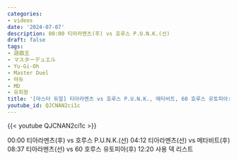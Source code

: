 ```yaml
---
categories:
- videos
date: '2024-07-07'
description: 00:00 티아라멘츠(후) vs 호루스 P.U.N.K.(선)
draft: false
tags:
- 遊戯王
- マスターデュエル
- Yu-Gi-Oh
- Master Duel
- 마듀
- MD
- 유희왕
title: '[마스터 듀얼] 티아라멘츠 vs 호루스 P.U.N.K., 메타비트, 60 호루스 유토피아: 티아라멘츠는 상대 턴에도 달리고 싶다'
youtube_id: QJCNAN2ci1c
---
```



{{< youtube QJCNAN2ci1c >}}

00:00 티아라멘츠(후) vs 호루스 P.U.N.K.(선)
04:12 티아라멘츠(선) vs 메타비트(후)
08:37 티아라멘츠(선) vs 60 호루스 유토피아(후)
12:20 사용 덱 리스트